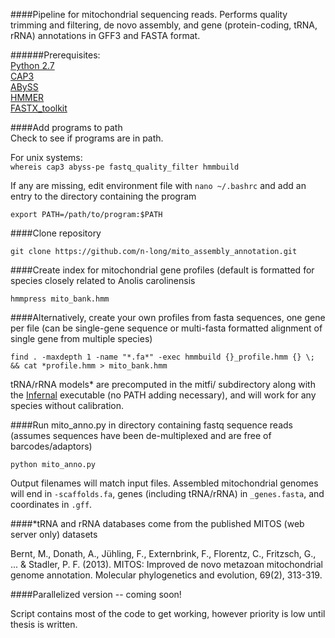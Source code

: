 ####Pipeline for mitochondrial sequencing reads. Performs quality trimming and filtering, de novo assembly, and gene (protein-coding, tRNA, rRNA) annotations in GFF3 and FASTA format.

######Prerequisites:  
[Python 2.7](https://www.python.org/download/releases/2.7/)  
[CAP3](http://seq.cs.iastate.edu/cap3.html)  
[ABySS](http://www.bcgsc.ca/platform/bioinfo/software/abyss)   
[HMMER](http://hmmer.org/)  
[FASTX_toolkit](http://hannonlab.cshl.edu/fastx_toolkit/)  
 

####Add programs to path  
Check to see if programs are in path.  

For unix systems:  
`whereis cap3 abyss-pe fastq_quality_filter hmmbuild`

If any are missing, edit environment file with `nano ~/.bashrc` and add an entry to the directory containing the program  

`export PATH=/path/to/program:$PATH`  

####Clone repository

`git clone https://github.com/n-long/mito_assembly_annotation.git`

####Create index for mitochondrial gene profiles (default is formatted for species closely related to Anolis carolinensis

`hmmpress mito_bank.hmm`

####Alternatively, create your own profiles from fasta sequences, one gene per file (can be single-gene sequence or multi-fasta formatted alignment of single gene from multiple species)

`find . -maxdepth 1 -name "*.fa*" -exec hmmbuild {}_profile.hmm {} \; && cat *profile.hmm > mito_bank.hmm`

tRNA/rRNA models* are precomputed in the mitfi/ subdirectory along with the [Infernal](http://eddylab.org/infernal/) executable (no PATH adding necessary), and will work for any species without calibration.

####Run mito_anno.py in directory containing fastq sequence reads (assumes sequences have been de-multiplexed and are free of barcodes/adaptors)

`python mito_anno.py`

Output filenames will match input files. Assembled mitochondrial genomes will end in `-scaffolds.fa`, genes (including tRNA/rRNA) in `_genes.fasta`, and coordinates in `.gff`.


####*tRNA and rRNA databases come from the published MITOS (web server only) datasets

Bernt, M., Donath, A., Jühling, F., Externbrink, F., Florentz, C., Fritzsch, G., ... & Stadler, P. F. (2013). MITOS: Improved de novo metazoan mitochondrial genome annotation. Molecular phylogenetics and evolution, 69(2), 313-319.

####Parallelized version -- coming soon!

Script contains most of the code to get working, however priority is low until thesis is written.
